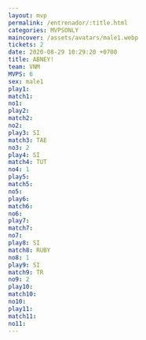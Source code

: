 ```yaml
---
layout: mvp
permalink: /entrenador/:title.html
categories: MVPSONLY
maincover: /assets/avatars/male1.webp
tickets: 2
date: 2020-08-29 10:29:20 +0700
title: ABNEY!
team: VNM
MVPS: 6
sex: male1
play1: 
match1: 
no1: 
play2: 
match2: 
no2: 
play3: SI
match3: TAE
no3: 2
play4: SI
match4: TUT
no4: 1
play5: 
match5: 
no5: 
play6: 
match6: 
no6: 
play7: 
match7: 
no7: 
play8: SI
match8: RUBY
no8: 1
play9: SI
match9: TR
no9: 2
play10: 
match10: 
no10: 
play11: 
match11: 
no11:
---
```

